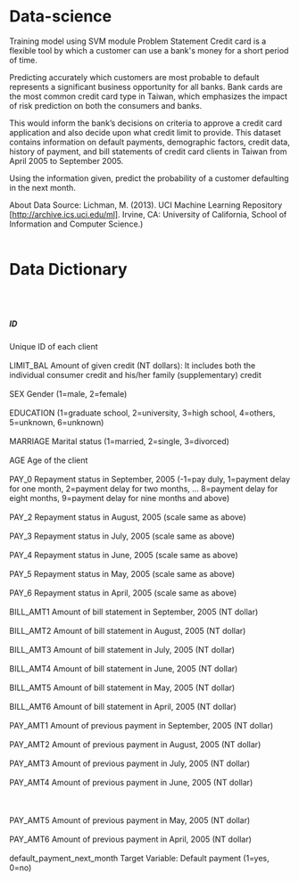 # Data-science
Training model using SVM module
Problem Statement
Credit card is a flexible tool by which a customer can use a bank's money for a short period of time. 

Predicting accurately which customers are most probable to default represents a significant business opportunity for all banks. Bank cards are the most common credit card type in Taiwan, which emphasizes the impact of risk prediction on both the consumers and banks. 

This would inform the bank’s decisions on criteria to approve a credit card application and also decide upon what credit limit to provide.
This dataset contains information on default payments, demographic factors, credit data, history of payment, and bill statements of credit card clients in Taiwan from April 2005 to September 2005. 

Using the information given, predict the probability of a customer defaulting in the next month.


About Data Source:
Lichman, M. (2013). UCI Machine Learning Repository [http://archive.ics.uci.edu/ml]. Irvine, CA: University of California, School of Information and Computer Science.)
<br></br>
<h1>Data Dictionary</h1><br></br>
<h5>ID</h5>	Unique ID of each client<br></br>
LIMIT_BAL	Amount of given credit (NT dollars):  It includes both the individual consumer credit and his/her family (supplementary) credit<br></br> 
SEX	Gender (1=male, 2=female)<br></br>
EDUCATION	(1=graduate school, 2=university, 3=high school, 4=others, 5=unknown, 6=unknown)<br></br>
MARRIAGE	Marital status (1=married, 2=single, 3=divorced)<br></br>
AGE	Age of the client<br></br>
PAY_0	Repayment status in September, 2005 (-1=pay duly, 1=payment delay for one month, 2=payment delay for two months, ... 8=payment delay for eight months, 9=payment delay for nine months and above)<br></br>
PAY_2	Repayment status in August, 2005 (scale same as above)<br></br>
PAY_3	Repayment status in July, 2005 (scale same as above)<br></br>
PAY_4	Repayment status in June, 2005 (scale same as above)<br></br>
PAY_5	Repayment status in May, 2005 (scale same as above)<br></br>
PAY_6	Repayment status in April, 2005 (scale same as above)<br></br>
BILL_AMT1	Amount of bill statement in September, 2005 (NT dollar)<br></br>
BILL_AMT2	Amount of bill statement in August, 2005 (NT dollar)<br></br>
BILL_AMT3	Amount of bill statement in July, 2005 (NT dollar)<br></br>
BILL_AMT4	Amount of bill statement in June, 2005 (NT dollar)<br></br>
BILL_AMT5	Amount of bill statement in May, 2005 (NT dollar)<br></br>
BILL_AMT6	Amount of bill statement in April, 2005 (NT dollar)<br></br>
PAY_AMT1	Amount of previous payment in September, 2005 (NT dollar)<br></br>
PAY_AMT2	Amount of previous payment in August, 2005 (NT dollar)<br></br>
PAY_AMT3	Amount of previous payment in July, 2005 (NT dollar)<br></br>
PAY_AMT4	Amount of previous payment in June, 2005 (NT dollar)<br></br><br></br>
PAY_AMT5	Amount of previous payment in May, 2005 (NT dollar)<br></br>
PAY_AMT6	Amount of previous payment in April, 2005 (NT dollar)<br></br>
default_payment_next_month	Target Variable: Default payment (1=yes, 0=no)<br></br>
 
